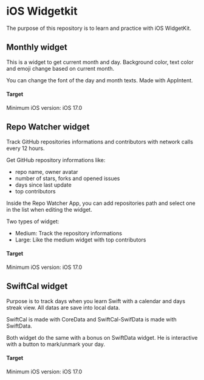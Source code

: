# iOS Widgetkit

The purpose of this repository is to learn and practice with iOS WidgetKit.



## Monthly widget

This is a widget to get current month and day. 
Background color, text color and emoji change based on current month.

You can change the font of the day and month texts. Made with AppIntent.

#### Target

Minimum iOS version: iOS 17.0



## Repo Watcher widget

Track GitHub repositories informations and contributors with network calls every 12 hours.

Get GitHub repository informations like:
- repo name, owner avatar
- number of stars, forks and opened issues
- days since last update
- top contributors

Inside the Repo Watcher App, you can add repositories path and select one in the list when editing the widget.

Two types of widget:
- Medium: Track the repository informations
- Large: Like the medium widget with top contributors

#### Target

Minimum iOS version: iOS 17.0


## SwiftCal widget

Purpose is to track days when you learn Swift with a calendar and days streak view. All datas are save into local data.

SwiftCal is made with CoreData and SwiftCal-SwifData is made with SwiftData.

Both widget do the same with a bonus on SwiftData widget. He is interactive with a button to mark/unmark your day.

#### Target

Minimum iOS version: iOS 17.0
